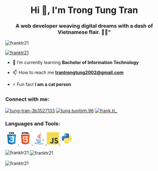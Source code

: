 
<h1 align="center">Hi 👋, I'm Trong Tung Tran</h1>
<h3 align="center">A web developer weaving digital dreams with a dash of Vietnamese flair. 🚀✨"</h3>

<p align="left"> <img src="https://komarev.com/ghpvc/?username=franktr21&label=Profile%20views&color=0e75b6&style=flat" alt="franktr21" /> </p>

<p align="left"> <a href="https://github.com/ryo-ma/github-profile-trophy"><img src="https://github-profile-trophy.vercel.app/?username=franktr21" alt="franktr21" /></a> </p>

- 🌱 I’m currently learning **Bachelor of Information Technology**

- 📫 How to reach me **trantrongtung2002@gmail.com**

- ⚡ Fun fact **I am a cat person**

<h3 align="left">Connect with me:</h3>
<p align="left">
<a href="https://linkedin.com/in/tung-tran-3b3527133" target="blank"><img align="center" src="https://raw.githubusercontent.com/rahuldkjain/github-profile-readme-generator/master/src/images/icons/Social/linked-in-alt.svg" alt="tung-tran-3b3527133" height="30" width="40" /></a>
<a href="https://fb.com/tung.tuoitinh.96" target="blank"><img align="center" src="https://raw.githubusercontent.com/rahuldkjain/github-profile-readme-generator/master/src/images/icons/Social/facebook.svg" alt="tung.tuoitinh.96" height="30" width="40" /></a>
<a href="https://instagram.com/frank.tr_" target="blank"><img align="center" src="https://raw.githubusercontent.com/rahuldkjain/github-profile-readme-generator/master/src/images/icons/Social/instagram.svg" alt="frank.tr_" height="30" width="40" /></a>
</p>

<h3 align="left">Languages and Tools:</h3>
<p align="left"> <a href="https://www.w3schools.com/css/" target="_blank" rel="noreferrer"> <img src="https://raw.githubusercontent.com/devicons/devicon/master/icons/css3/css3-original-wordmark.svg" alt="css3" width="40" height="40"/> </a> <a href="https://www.w3.org/html/" target="_blank" rel="noreferrer"> <img src="https://raw.githubusercontent.com/devicons/devicon/master/icons/html5/html5-original-wordmark.svg" alt="html5" width="40" height="40"/> </a> <a href="https://www.java.com" target="_blank" rel="noreferrer"> <img src="https://raw.githubusercontent.com/devicons/devicon/master/icons/java/java-original.svg" alt="java" width="40" height="40"/> </a> <a href="https://developer.mozilla.org/en-US/docs/Web/JavaScript" target="_blank" rel="noreferrer"> <img src="https://raw.githubusercontent.com/devicons/devicon/master/icons/javascript/javascript-original.svg" alt="javascript" width="40" height="40"/> </a> <a href="https://www.python.org" target="_blank" rel="noreferrer"> <img src="https://raw.githubusercontent.com/devicons/devicon/master/icons/python/python-original.svg" alt="python" width="40" height="40"/> </a> </p>

<p><img align="left" src="https://github-readme-stats.vercel.app/api/top-langs?username=franktr21&show_icons=true&locale=en&layout=compact" alt="franktr21" /></p>

<p>&nbsp;<img align="center" src="https://github-readme-stats.vercel.app/api?username=franktr21&show_icons=true&locale=en" alt="franktr21" /></p>

<p><img align="center" src="https://github-readme-streak-stats.herokuapp.com/?user=franktr21&" alt="franktr21" /></p>



